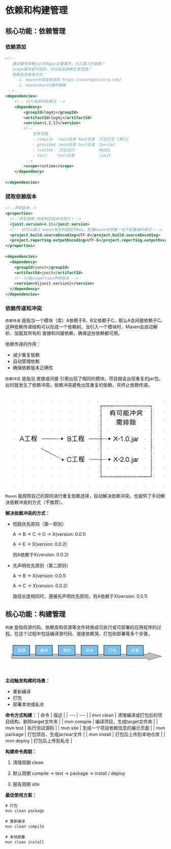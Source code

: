 # 依赖和构建管理

## 核心功能：依赖管理

### 依赖添加

```xml
<!--
   通过编写依赖jar包的gav必要属性，引入第三方依赖！
   scope属性是可选的，可以指定依赖生效范围！
   依赖信息查询方式：
      1. maven仓库信息官网 https://mvnrepository.com/
      2. mavensearch插件搜索
 -->
<dependencies>
    <!-- 引入具体的依赖包 -->
    <dependency>
        <groupId>log4j</groupId>
        <artifactId>log4j</artifactId>
        <version>1.2.17</version>
        <!--
            生效范围
            - compile ：main目录 test目录  打包打包 [默认]
            - provided：main目录 test目录  Servlet
            - runtime： 打包运行           MySQL
            - test:    test目录           junit
         -->
        <scope>runtime</scope>
    </dependency>

</dependencies>
```

### 提取依赖版本

```xml
<!--声明版本-->
<properties>
  <!--命名随便,内部制定版本号即可！-->
  <junit.version>4.11</junit.version>
  <!-- 也可以通过 maven规定的固定的key，配置maven的参数！如下配置编码格式！-->
  <project.build.sourceEncoding>UTF-8</project.build.sourceEncoding>
  <project.reporting.outputEncoding>UTF-8</project.reporting.outputEncoding>
</properties>

<dependencies>
  <dependency>
    <groupId>junit</groupId>
    <artifactId>junit</artifactId>
    <!--引用properties声明版本 -->
    <version>${junit.version}</version>
  </dependency>
</dependencies>
```

### 依赖传递和冲突

`依赖传递` 是指当一个模块（库）A依赖于B，B又依赖于C。那么A会间接依赖于C。这种依赖传递结构可以形成一个依赖树。当引入一个模块时，<span class="hl-txt-1">Maven</span>会自动解析、加载其所有的 <span class="hl-txt-1">直接和间接</span>依赖，确保这些依赖都可用。

<span class="hl-bg-1">依赖传递的作用：</span>

- 减少重复依赖
- 自动管理依赖
- 确保依赖版本正确性

`依赖冲突` 是指当 <span class="hl-txt-1">直接或间接</span> 引用出现了相同的模块，项目就会出现重复的<span class="hl-txt-1">jar包</span>，此时就发生了依赖冲突。依赖冲突避免出现重复的依赖，并终止依赖传递。

![image.jpg](/images/maven/dep-conflict.jpg)

`Maven` 能按照自己的原则进行重复依赖选择，自动解决依赖冲突。也提供了手动解决依赖冲突的方式<span class="hl-txt-1">（不推荐）</span>。

**解决依赖冲突的方式：**

- 短路优先原则<span class="hl-txt-1">（第一原则）</span>

  A -> B -> C -> D -> X(version: 0.0.1)

  A -> E -> X(version: 0.0.2)

  则A依赖于X(version: 0.0.2)

- 先声明优先原则<span class="hl-txt-1">（第二原则）</span>

  A -> B -> X(version: 0.0.1)

  A -> C -> X(version: 0.0.2)

  路径长度相同时，遵循先声明优先原则，则A依赖于X(version: 0.0.1)

## 核心功能：构建管理

`构建` 是指将<span class="hl-txt-1">源代码、依赖库和资源等文件转换成可执行或可部署的应用程序</span>的过程。在这个过程中包括编译源代码、链接依赖哭、打包和部署等多个步骤。
![image.jpg](/images/maven/build-process.jpg)

**主动触发构建的场景：**

- 重新编译
- 打包
- 部署本地或私仓

**命令方式构建：**
| 命令 | 描述 |
| --- | --- |
| mvn clean | 清理编译或打包后的项目结构，删除target文件夹 |
| mvn compile | 编译项目，生成target文件夹 |
| mvn test | 执行测试源码 |
| mvn site | 生成一个项目依赖信息的展示页面 |
| mvn package | 打包项目，生成jar/war文件 |
| mvn install | 打包后上传到本地仓库 |
| mvn deploy | 打包后上传到私仓 |

**构建命令周期：**

1. 清理周期
   clean

2. 默认周期
   compile -> test -> package -> install / deploy

3. 报告周期
   site

**最佳使用方案：**

```shell
# 打包
mvn clean package

# 重新编译
mvn clean compile

# 本地部署
mvn clean install
```
